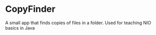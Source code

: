 # CopyFinder
A small app that finds copies of files in a folder. Used for teaching NIO basics in Java
